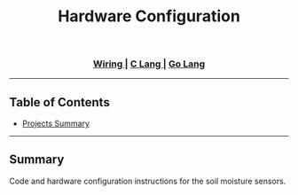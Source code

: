 <div align="center">
  <h1>
    Hardware Configuration
  </h1>
</div>

<br />

<div align="center">
  <h3>
    <a href="https://github.com/edjchapman/MasterPlant/blob/main/arduino/README.md">
      Wiring
    </a>
    <span> | </span>
    <a href="https://github.com/edjchapman/MasterPlant/blob/main/arduino/README.md">
      C Lang
    </a>
    <span> | </span>
    <a href="https://github.com/edjchapman/MasterPlant/blob/main/arduino/README.md">
      Go Lang
    </a>
  </h3>
</div>


---

## Table of Contents

- [Projects Summary](#summary)

---

## Summary

Code and hardware configuration instructions for the soil moisture sensors.
